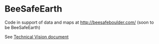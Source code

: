 # BeeSafeEarth

Code in support of data and maps at http://beesafeboulder.com/ (soon to be BeeSafeEarth)

See [Technical Vision document](documentation/Technical-Vision.md)